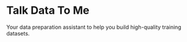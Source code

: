 # Talk Data To Me

Your data preparation assistant to help you build high-quality training datasets.
